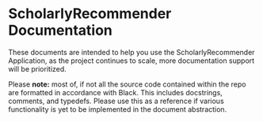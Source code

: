 # ScholarlyRecommender Documentation 

These documents are intended to help you use the ScholarlyRecommender Application, as the project continues to scale, more documentation support will be prioritized. 

Please **note:** most of, if not all the source code contained within the repo are formatted in accordance with Black. This includes docstrings, comments, and typedefs. Please use this as a reference if various functionality is yet to be implemented in the document abstraction. 

